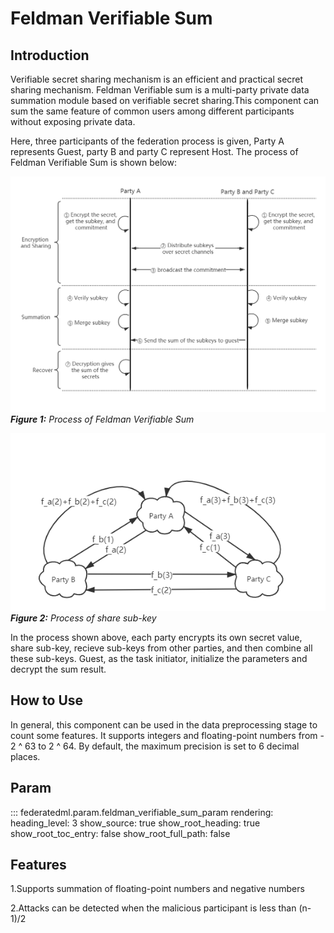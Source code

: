 # Feldman Verifiable Sum

## Introduction

Verifiable secret sharing mechanism is an efficient and practical secret
sharing mechanism. Feldman Verifiable sum is a multi-party private data
summation module based on verifiable secret sharing.This component can
sum the same feature of common users among different participants
without exposing private data.

Here, three participants of the federation process is given, Party A
represents Guest, party B and party C represent Host. The process of
Feldman Verifiable Sum is shown below:

![Figure 1: Process of Feldman Verifiable Sum](../images/feldman_verifiable_sum.png "Figure 1: Process of Feldman Verifiable Sum")
***Figure 1:*** *Process of Feldman Verifiable Sum*


![Figure 2: Process of share sub-key](../images/share_sub-key.png "Figure 2: Process of share sub-key")
***Figure 2:*** *Process of share sub-key*

In the process shown above, each party encrypts its own secret value,
share sub-key, recieve sub-keys from other parties, and then combine all
these sub-keys. Guest, as the task initiator, initialize the parameters
and decrypt the sum result.

## How to Use

In general, this component can be used in the data preprocessing stage
to count some features. It supports integers and floating-point numbers
from - 2 ^ 63 to 2 ^ 64. By default, the maximum precision is set to 6
decimal places.

## Param

::: federatedml.param.feldman_verifiable_sum_param
    rendering:
      heading_level: 3
      show_source: true
      show_root_heading: true
      show_root_toc_entry: false
      show_root_full_path: false

## Features

1.Supports summation of floating-point numbers and negative numbers

2.Attacks can be detected when the malicious participant is less than
(n-1)/2

<!-- mkdocs
## Examples

{% include-examples "feldman_verifiable_sum" %}
-->

